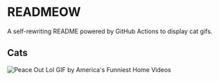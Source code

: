# READMEOW

A self-rewriting README powered by GitHub Actions to display cat gifs.

## Cats

![Peace Out Lol GIF by America's Funniest Home Videos](https://media4.giphy.com/media/l4KibK3JwaVo0CjDO/200.gif?cid=9acd02dalyd0rceqlmz69zko1w242pe0hrke8qtzw406hr51&ep=v1_gifs_search&rid=200.gif&ct=g)
